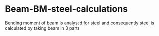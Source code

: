 # Beam-BM-steel-calculations
Bending moment of beam is analysed for steel and consequently steel is calculated by taking beam in 3 parts
